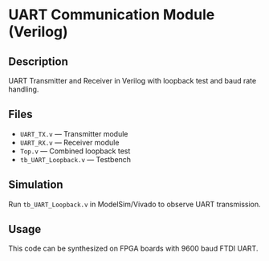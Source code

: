 # UART Communication Module (Verilog)

## Description
UART Transmitter and Receiver in Verilog with loopback test and baud rate handling.

## Files
- `UART_TX.v` — Transmitter module
- `UART_RX.v` — Receiver module
- `Top.v` — Combined loopback test
- `tb_UART_Loopback.v` — Testbench

## Simulation
Run `tb_UART_Loopback.v` in ModelSim/Vivado to observe UART transmission.

## Usage
This code can be synthesized on FPGA boards with 9600 baud FTDI UART.
